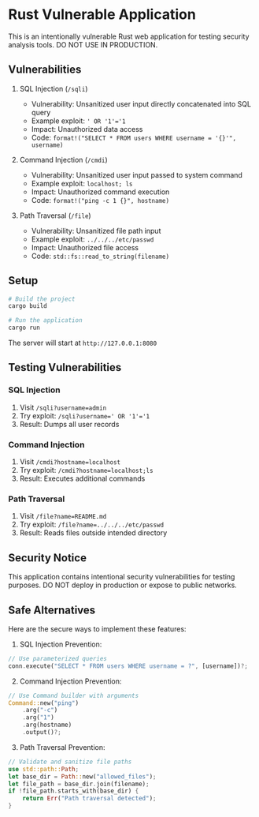 # Rust Vulnerable Application

This is an intentionally vulnerable Rust web application for testing security analysis tools. DO NOT USE IN PRODUCTION.

## Vulnerabilities

1. SQL Injection (`/sqli`)
   - Vulnerability: Unsanitized user input directly concatenated into SQL query
   - Example exploit: `' OR '1'='1`
   - Impact: Unauthorized data access
   - Code: `format!("SELECT * FROM users WHERE username = '{}'", username)`

2. Command Injection (`/cmdi`)
   - Vulnerability: Unsanitized user input passed to system command
   - Example exploit: `localhost; ls`
   - Impact: Unauthorized command execution
   - Code: `format!("ping -c 1 {}", hostname)`

3. Path Traversal (`/file`)
   - Vulnerability: Unsanitized file path input
   - Example exploit: `../../../etc/passwd`
   - Impact: Unauthorized file access
   - Code: `std::fs::read_to_string(filename)`

## Setup

```bash
# Build the project
cargo build

# Run the application
cargo run
```

The server will start at `http://127.0.0.1:8080`

## Testing Vulnerabilities

### SQL Injection
1. Visit `/sqli?username=admin`
2. Try exploit: `/sqli?username=' OR '1'='1`
3. Result: Dumps all user records

### Command Injection
1. Visit `/cmdi?hostname=localhost`
2. Try exploit: `/cmdi?hostname=localhost;ls`
3. Result: Executes additional commands

### Path Traversal
1. Visit `/file?name=README.md`
2. Try exploit: `/file?name=../../../etc/passwd`
3. Result: Reads files outside intended directory

## Security Notice

This application contains intentional security vulnerabilities for testing purposes. DO NOT deploy in production or expose to public networks.

## Safe Alternatives

Here are the secure ways to implement these features:

1. SQL Injection Prevention:
```rust
// Use parameterized queries
conn.execute("SELECT * FROM users WHERE username = ?", [username])?;
```

2. Command Injection Prevention:
```rust
// Use Command builder with arguments
Command::new("ping")
    .arg("-c")
    .arg("1")
    .arg(hostname)
    .output()?;
```

3. Path Traversal Prevention:
```rust
// Validate and sanitize file paths
use std::path::Path;
let base_dir = Path::new("allowed_files");
let file_path = base_dir.join(filename);
if !file_path.starts_with(base_dir) {
    return Err("Path traversal detected");
}
